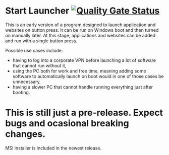 # Start Launcher [![Quality Gate Status](https://sonarcloud.io/api/project_badges/measure?project=KowalskiPiotr98_StartLauncher&metric=alert_status)](https://sonarcloud.io/dashboard?id=KowalskiPiotr98_StartLauncher)
This is an early version of a program designed to launch application and websites on button press.
It can be run on Windows boot and then turned on manually later.
At this stage, applications and websites can be added and run with a single button press.

Possible use cases include:
 - having to log into a corporate VPN before launching a lot of software that cannot run without it,
 - using the PC both for work and free time, meaning adding some software to automatically launch on boot would in one of those cases be unnecessary,
 - having a slower PC that cannot handle running everything just after booting.

# This is still just a pre-release. Expect bugs and ocasional breaking changes.

MSI installer is included in the newest release.
